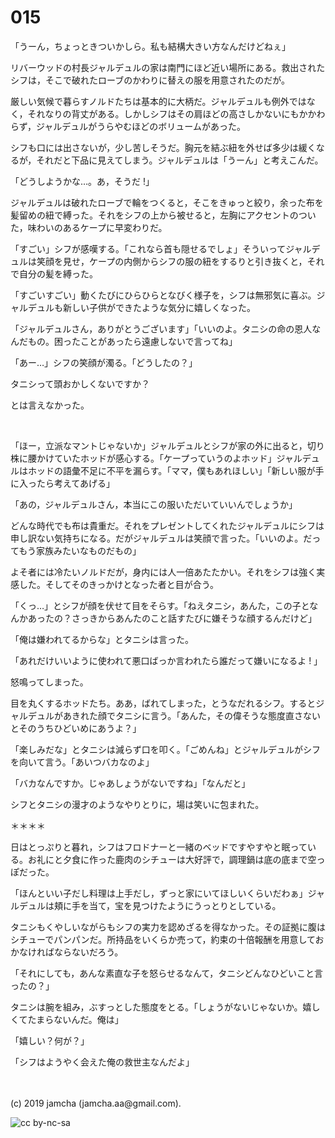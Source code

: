 

# 015

「うーん，ちょっときついかしら。私も結構大きい方なんだけどねぇ」

リバーウッドの村長ジャルデュルの家は南門にほど近い場所にある。救出されたシフは，そこで破れたローブのかわりに替えの服を用意されたのだが。

厳しい気候で暮らすノルドたちは基本的に大柄だ。ジャルデュルも例外ではなく，それなりの背丈がある。しかしシフはその肩ほどの高さしかないにもかかわらず，ジャルデュルがうらやむほどのボリュームがあった。

シフも口には出さないが，少し苦しそうだ。胸元を結ぶ紐を外せば多少は緩くなるが，それだと下品に見えてしまう。ジャルデュルは「うーん」と考えこんだ。

「どうしようかな…。あ，そうだ !」

ジャルデュルは破れたローブで輪をつくると，そこをきゅっと絞り，余った布を髪留めの紐で縛った。それをシフの上から被せると，左胸にアクセントのついた，味わいのあるケープに早変わりだ。

「すごい」シフが感嘆する。「これなら首も隠せるでしょ」そういってジャルデュルは笑顔を見せ，ケープの内側からシフの服の紐をするりと引き抜くと，それで自分の髪を縛った。

「すごいすごい」動くたびにひらひらとなびく様子を，シフは無邪気に喜ぶ。ジャルデュルも新しい子供ができたような気分に嬉しくなった。

「ジャルデュルさん，ありがとうございます」「いいのよ。タニシの命の恩人なんだもの。困ったことがあったら遠慮しないで言ってね」

「あー…」シフの笑顔が濁る。「どうしたの？」

タニシって頭おかしくないですか？

とは言えなかった。

<br>

「ほー，立派なマントじゃないか」ジャルデュルとシフが家の外に出ると，切り株に腰かけていたホッドが感心する。「ケープっていうのよホッド」ジャルデュルはホッドの語彙不足に不平を漏らす。「ママ，僕もあれほしい」「新しい服が手に入ったら考えてあげる」

「あの，ジャルデュルさん，本当にこの服いただいていいんでしょうか」

どんな時代でも布は貴重だ。それをプレゼントしてくれたジャルデュルにシフは申し訳ない気持ちになる。だがジャルデュルは笑顔で言った。「いいのよ。だってもう家族みたいなものだもの」

よそ者には冷たいノルドだが，身内には人一倍あたたかい。それをシフは強く実感した。そしてそのきっかけとなった者と目が合う。

「くっ…」とシフが顔を伏せて目をそらす。「ねえタニシ，あんた，この子となんかあったの？さっきからあんたのこと話すたびに嫌そうな顔するんだけど」

「俺は嫌われてるからな」とタニシは言った。

「あれだけいいように使われて悪口ばっか言われたら誰だって嫌いになるよ ! 」

怒鳴ってしまった。

目を丸くするホッドたち。ああ，ばれてしまった，とうなだれるシフ。するとジャルデュルがあきれた顔でタニシに言う。「あんた，その偉そうな態度直さないとそのうちひどいめにあうよ？」

「楽しみだな」とタニシは減らず口を叩く。「ごめんね」とジャルデュルがシフを向いて言う。「あいつバカなのよ」

「バカなんですか。じゃあしょうがないですね」「なんだと」

シフとタニシの漫才のようなやりとりに，場は笑いに包まれた。

＊＊＊＊

日はとっぷりと暮れ，シフはフロドナーと一緒のベッドですやすやと眠っている。お礼にと夕食に作った鹿肉のシチューは大好評で，調理鍋は底の底まで空っぽだった。

「ほんといい子だし料理は上手だし，ずっと家にいてほしいくらいだわぁ」ジャルデュルは頬に手を当て，宝を見つけたようにうっとりとしている。

タニシもくやしいながらもシフの実力を認めざるを得なかった。その証拠に腹はシチューでパンパンだ。所持品をいくらか売って，約束の十倍報酬を用意しておかなければならないだろう。

「それにしても，あんな素直な子を怒らせるなんて，タニシどんなひどいこと言ったの？」

タニシは腕を組み，ぶすっとした態度をとる。「しょうがないじゃないか。嬉しくてたまらないんだ。俺は」

「嬉しい？何が？」

「シフはようやく会えた俺の救世主なんだよ」

<br>
<br>
(c) 2019 jamcha (jamcha.aa@gmail.com).

![cc by-nc-sa](https://i.creativecommons.org/l/by-nc-sa/4.0/88x31.png)


